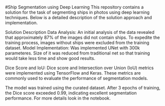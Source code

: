 #Ship Segmentation using Deep Learning
This repository contains a solution for the task of segmenting ships in photos using deep learning techniques. Below is a detailed description of the solution approach and implementation.

Solution Description
Data Analysis:
An initial analysis of the data revealed that approximately 87% of the images did not contain ships. To expedite the training process, images without ships were excluded from the training dataset.
Model Implementation:
Was implemented UNet with 300k parameteres. Size of it was reduced from traditional net so that training would take less time and show good results. 

Dice Score and IoU: Dice score and Intersection over Union (IoU) metrics were implemented using TensorFlow and Keras. These metrics are commonly used to evaluate the performance of segmentation models.

The model was trained using the curated dataset. After 3 epochs of training, the Dice score exceeded 0.99, indicating excellent segmentation performance.
For more details look in the notebook.
